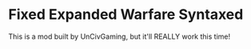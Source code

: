 # Fixed Expanded Warfare Syntaxed
This is a mod built by UnCivGaming, but it'll REALLY work this time!
